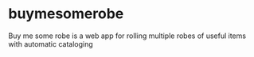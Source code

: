 # buymesomerobe
Buy me some robe is a web app for rolling multiple robes of useful items with automatic cataloging
